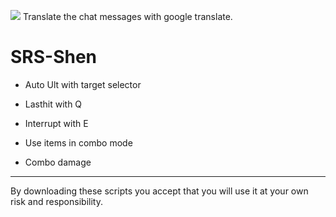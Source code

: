 <img src="http://www.niratisnordkyn.com/DontDeleteThis/Ctranslator.jpg"></img>
Translate the chat messages with google translate.

SRS-Shen
===========
- Auto Ult with target selector

- Lasthit with Q

- Interrupt with E

- Use items in combo mode

- Combo damage

<hr>

By downloading these scripts you accept that you will use it at your own risk and responsibility.
